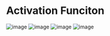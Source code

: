 # Activation Funciton



![image](https://user-images.githubusercontent.com/54826291/202520313-c1a124e2-459d-419f-85e2-d707dbcd0eb7.png)
![image](https://user-images.githubusercontent.com/54826291/202520354-32c82a6d-3c2e-488e-82ff-e6873549ab41.png)
![image](https://user-images.githubusercontent.com/54826291/202520387-0d085325-3e75-47e3-8c29-68f1c8e4dac8.png)
![image](https://user-images.githubusercontent.com/54826291/202520414-274f7f00-149e-44ab-a261-bacc2927815f.png)
